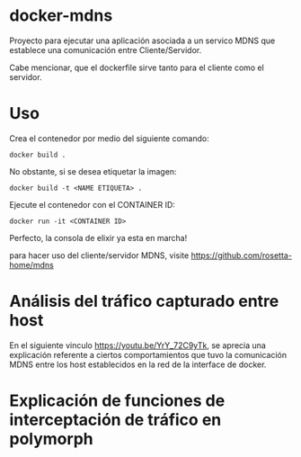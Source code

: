 # docker-mdns
Proyecto para ejecutar una aplicación asociada a un servico MDNS que establece una comunicación entre Cliente/Servidor.

Cabe mencionar, que el dockerfile sirve tanto para el cliente como el servidor.

# Uso
Crea el contenedor por medio del siguiente comando:
```
docker build .
```
No obstante, si se desea etiquetar la imagen:

```
docker build -t <NAME ETIQUETA> .
```
Ejecute el contenedor con el CONTAINER ID:
```
docker run -it <CONTAINER ID>
```
Perfecto, la consola de elixir ya esta en marcha! 

para hacer uso del cliente/servidor MDNS, 
visite https://github.com/rosetta-home/mdns

# Análisis del tráfico capturado entre host
En el siguiente vinculo https://youtu.be/YrY_72C9yTk, se aprecia una explicación referente a ciertos comportamientos que tuvo la comunicación MDNS entre los host establecidos en la red de la interface de docker.

# Explicación de funciones de interceptación de tráfico en polymorph

